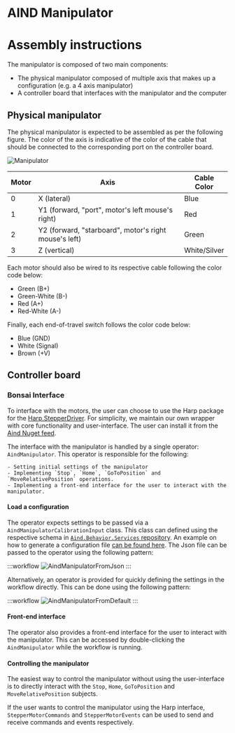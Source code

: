 AIND Manipulator
=================

# Assembly instructions

The manipulator is composed of two main components:

- The physical manipulator composed of multiple axis that makes up a configuration (e.g. a 4 axis manipulator)
- A controller board that interfaces with the manipulator and the computer

## Physical manipulator

The physical manipulator is expected to be assembled as per the following figure. The color of the axis is indicative of the color of the cable that should be connected to the corresponding port on the controller board.

![Manipulator](~/images/aind_manipulator_3d.png)

| Motor | Axis                                                  | Cable Color        |
|-------|-------------------------------------------------------|--------------|
| 0     | X (lateral)                                           | Blue         |
| 1     | Y1 (forward, "port", motor's left mouse's right)      | Red          |
| 2     | Y2 (forward, "starboard", motor's right mouse's left) | Green        |
| 3     | Z (vertical)                                          | White/Silver |


Each motor should also be wired to its respective cable following the color code below:

- Green (B+)
- Green-White (B-)
- Red (A+)
- Red-White (A-)

Finally, each end-of-travel switch follows the color code below:

- Blue (GND)
- White (Signal)
- Brown (+V)


## Controller board

### Bonsai Interface

To interface with the motors, the user can choose to use the Harp package for the [Harp.StepperDriver](https://github.com/harp-tech/device.stepperdriver). For simplicity, we maintain our own wrapper with core functionality and user-interface. The user can install it from the [Aind Nuget feed](https://www.nuget.org/packages/AllenNeuralDynamics.AindManipulator/).

The interface with the manipulator is handled by a single operator: `AindManipulator`. This operator is responsible for the following:

    - Setting initial settings of the manipulator
    - Implementing `Stop`, `Home`, `GoToPosition` and `MoveRelativePosition` operations.
    - Implementing a front-end interface for the user to interact with the manipulator.

#### Load a configuration
The operator expects settings to be passed via a `AindManipulatorCalibrationInput` class. This class can defined using the respective schema in [`Aind.Behavior.Services` repository](https://github.com/AllenNeuralDynamics/Aind.Behavior.Services). An example on how to generate a configuration file [can be found here](https://github.com/AllenNeuralDynamics/Aind.Behavior.Services/blob/main/examples/aind_manipulator.py). The Json file can be passed to the operator using the following pattern:

:::workflow
![AindManipulatorFromJson](~/workflows/AindManipulatorFromJson.bonsai)
:::

Alternatively, an operator is provided for quickly defining the settings in the workflow directly. This can be done using the following pattern:

:::workflow
![AindManipulatorFromDefault](~/workflows/AindManipulatorFromDefault.bonsai)
:::

#### Front-end interface

The operator also provides a front-end interface for the user to interact with the manipulator. This can be accessed by double-clicking the `AindManipulator` while the workflow is running.

#### Controlling the manipulator

The easiest way to control the manipulator without using the user-interface is to directly interact with the `Stop`, `Home`, `GoToPosition` and `MoveRelativePosition` subjects.

If the user wants to control the manipulator using the Harp interface, `StepperMotorCommands` and `StepperMotorEvents` can be used to send and receive commands and events respectively.